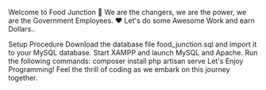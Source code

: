 Welcome to Food Junction 🍔
We are the changers, we are the power, we are the Government Employees. ❤️ Let's do some Awesome Work and earn Dollars..

Setup Procedure
Download the database file food_junction.sql and import it to your MySQL database.
Start XAMPP and launch MySQL and Apache.
Run the following commands:
composer install
php artisan serve
Let's Enjoy Programming!
Feel the thrill of coding as we embark on this journey together.
